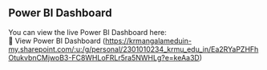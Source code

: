 ## Power BI Dashboard

You can view the live Power BI Dashboard here:  
🔗 View Power BI Dashboard (https://krmangalameduin-my.sharepoint.com/:u:/g/personal/2301010234_krmu_edu_in/Ea2RYaPZHFhOtukvbnCMjwoB3-FC8WHLoFRLr5ra5NWHLg?e=keAa3D)
